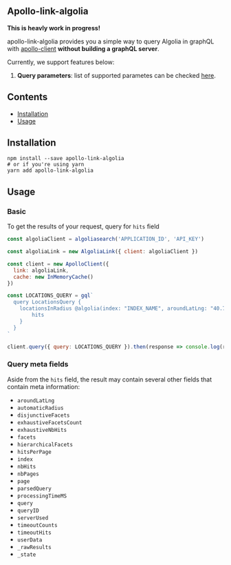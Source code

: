 ## Apollo-link-algolia
**This is heavly work in progress!**

apollo-link-algolia provides you a simple way to query Algolia in graphQL with [apollo-client](https://www.apollographql.com/client/) **without building a graphQL server**.

Currently, we support features below:

1. **Query parameters**: list of supported parametes can be checked [here](https://github.com/algolia/algoliasearch-helper-js#query-parameters).

## Contents
* [Installation](#installation)
* [Usage](#Usage)

## Installation

```shell
npm install --save apollo-link-algolia
# or if you're using yarn
yarn add apollo-link-algolia
```

## Usage
### Basic

To get the results of your request, query for `hits` field

```js
const algoliaClient = algoliasearch('APPLICATION_ID', 'API_KEY')

const algoliaLink = new AlgoliaLink({ client: algoliaClient })

const client = new ApolloClient({
  link: algoliaLink,
  cache: new InMemoryCache()
})

const LOCATIONS_QUERY = gql`
  query LocationsQuery {
    locationsInRadius @algolia(index: "INDEX_NAME", aroundLatLng: "40.71, -74.01", aroundRadius: 1000) {
        hits
    }
  }
`

client.query({ query: LOCATIONS_QUERY }).then(response => console.log(response))
```
### Query meta fields
Aside from the `hits` field, the result may contain several other fields that contain meta information:
* `aroundLatLng`
* `automaticRadius`
* `disjunctiveFacets`
* `exhaustiveFacetsCount`
* `exhaustiveNbHits`
* `facets`
* `hierarchicalFacets`
* `hitsPerPage`
* `index`
* `nbHits`
* `nbPages`
* `page`
* `parsedQuery`
* `processingTimeMS`
* `query`
* `queryID`
* `serverUsed`
* `timeoutCounts`
* `timeoutHits`
* `userData`
* `_rawResults`
* `_state`
